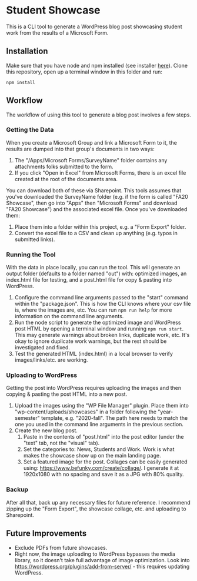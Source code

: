 # Student Showcase

This is a CLI tool to generate a WordPress blog post showcasing student work from the results of a Microsoft Form.

## Installation

Make sure that you have node and npm installed (see installer [here](https://nodejs.org/en/)). Clone this repository, open up a terminal window in this folder and run:

```
npm install
```

## Workflow

The workflow of using this tool to generate a blog post involves a few steps.

### Getting the Data

When you create a Microsoft Group and link a Microsoft Form to it, the results are dumped into that group's documents in two ways:

1. The "/Apps/Microsoft Forms/SurveyName" folder contains any attachments folks submitted to the form.
2. If you click "Open in Excel" from Microsoft Forms, there is an excel file created at the root of the documents area.

You can download both of these via Sharepoint. This tools assumes that you've downloaded the SurveyName folder (e.g. if the form is called "FA20 Showcase", then go into "Apps" then "Microsoft Forms" and download "FA20 Showcase") and the associated excel file. Once you've downloaded them:

1. Place them into a folder within this project, e.g. a "Form Export" folder.
2. Convert the excel file to a CSV and clean up anything (e.g. typos in submitted links).
### Running the Tool

With the data in place locally, you can run the tool. This will generate an output folder (defaults to a folder named "out") with: optimized images, an index.html file for testing, and a post.html file for copy & pasting into WordPress.

1. Configure the command line arguments passed to the "start" command within the "package.json". This is how the CLI knows where your csv file is, where the images are, etc. You can run `npm run help` for more information on the command line arguments.
2. Run the node script to generate the optimized image and WordPress post HTML by opening a terminal window and running `npm run start`. This may generate warnings about broken links, duplicate work, etc. It's okay to ignore duplicate work warnings, but the rest should be investigated and fixed. 
3. Test the generated HTML (index.html) in a local browser to verify images/links/etc. are working.

### Uploading to WordPress

Getting the post into WordPress requires uploading the images and then copying & pasting the post HTML into a new post. 

1. Upload the images using the "WP File Manager" plugin. Place them into "wp-content/uploads/showcases" in a folder following the "year-semester" template, e.g. "2020-fall". The path here needs to match the one you used in the command line arguments in the previous section.
2. Create the new blog post.
   1. Paste in the contents of "post.html" into the post editor (under the "text" tab, not the "visual" tab).
   2. Set the categories to: News, Students and Work. Work is what makes the showcase show up on the main landing page.
   3. Set a featured image for the post. Collages can be easily generated using: https://www.befunky.com/create/collage/. I generate it at 1920x1080 with no spacing and save it as a JPG with 80% quality.

### Backup

After all that, back up any necessary files for future reference. I recommend zipping up the "Form Export", the showcase collage, etc. and uploading to Sharepoint.

## Future Improvements

- Exclude PDFs from future showcases.
- Right now, the image uploading to WordPress bypasses the media library, so it doesn't take full advantage of image optimization. Look into https://wordpress.org/plugins/add-from-server/ - this requires updating WordPress.